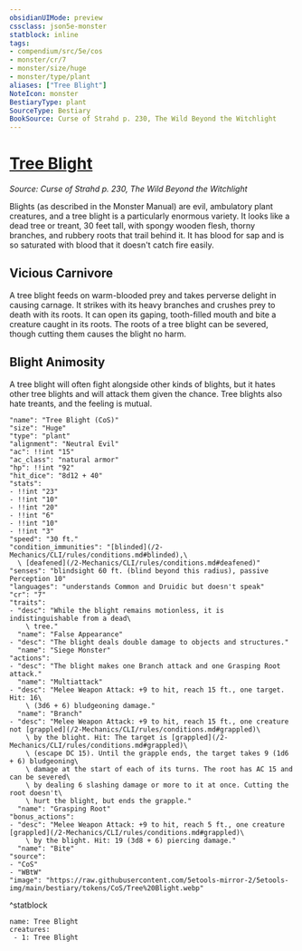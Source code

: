 ```yaml
---
obsidianUIMode: preview
cssclass: json5e-monster
statblock: inline
tags:
- compendium/src/5e/cos
- monster/cr/7
- monster/size/huge
- monster/type/plant
aliases: ["Tree Blight"]
NoteIcon: monster
BestiaryType: plant
SourceType: Bestiary
BookSource: Curse of Strahd p. 230, The Wild Beyond the Witchlight
---
```

# [Tree Blight](2-Mechanics\CLI\bestiary\plant/tree-blight-cos.md)
*Source: Curse of Strahd p. 230, The Wild Beyond the Witchlight*  

Blights (as described in the Monster Manual) are evil, ambulatory plant creatures, and a tree blight is a particularly enormous variety. It looks like a dead tree or treant, 30 feet tall, with spongy wooden flesh, thorny branches, and rubbery roots that trail behind it. It has blood for sap and is so saturated with blood that it doesn't catch fire easily.

## Vicious Carnivore

A tree blight feeds on warm-blooded prey and takes perverse delight in causing carnage. It strikes with its heavy branches and crushes prey to death with its roots. It can open its gaping, tooth-filled mouth and bite a creature caught in its roots. The roots of a tree blight can be severed, though cutting them causes the blight no harm.

## Blight Animosity

A tree blight will often fight alongside other kinds of blights, but it hates other tree blights and will attack them given the chance. Tree blights also hate treants, and the feeling is mutual.

```statblock
"name": "Tree Blight (CoS)"
"size": "Huge"
"type": "plant"
"alignment": "Neutral Evil"
"ac": !!int "15"
"ac_class": "natural armor"
"hp": !!int "92"
"hit_dice": "8d12 + 40"
"stats":
- !!int "23"
- !!int "10"
- !!int "20"
- !!int "6"
- !!int "10"
- !!int "3"
"speed": "30 ft."
"condition_immunities": "[blinded](/2-Mechanics/CLI/rules/conditions.md#blinded),\
  \ [deafened](/2-Mechanics/CLI/rules/conditions.md#deafened)"
"senses": "blindsight 60 ft. (blind beyond this radius), passive Perception 10"
"languages": "understands Common and Druidic but doesn't speak"
"cr": "7"
"traits":
- "desc": "While the blight remains motionless, it is indistinguishable from a dead\
    \ tree."
  "name": "False Appearance"
- "desc": "The blight deals double damage to objects and structures."
  "name": "Siege Monster"
"actions":
- "desc": "The blight makes one Branch attack and one Grasping Root attack."
  "name": "Multiattack"
- "desc": "Melee Weapon Attack: +9 to hit, reach 15 ft., one target. Hit: 16\
    \ (3d6 + 6) bludgeoning damage."
  "name": "Branch"
- "desc": "Melee Weapon Attack: +9 to hit, reach 15 ft., one creature not [grappled](/2-Mechanics/CLI/rules/conditions.md#grappled)\
    \ by the blight. Hit: The target is [grappled](/2-Mechanics/CLI/rules/conditions.md#grappled)\
    \ (escape DC 15). Until the grapple ends, the target takes 9 (1d6 + 6) bludgeoning\
    \ damage at the start of each of its turns. The root has AC 15 and can be severed\
    \ by dealing 6 slashing damage or more to it at once. Cutting the root doesn't\
    \ hurt the blight, but ends the grapple."
  "name": "Grasping Root"
"bonus_actions":
- "desc": "Melee Weapon Attack: +9 to hit, reach 5 ft., one creature [grappled](/2-Mechanics/CLI/rules/conditions.md#grappled)\
    \ by the blight. Hit: 19 (3d8 + 6) piercing damage."
  "name": "Bite"
"source":
- "CoS"
- "WBtW"
"image": "https://raw.githubusercontent.com/5etools-mirror-2/5etools-img/main/bestiary/tokens/CoS/Tree%20Blight.webp"
```
^statblock

```encounter-table
name: Tree Blight
creatures:
 - 1: Tree Blight
```